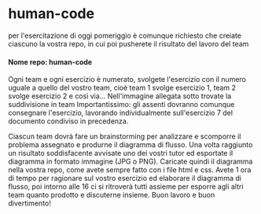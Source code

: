 # human-code

per l'esercitazione di oggi pomeriggio è comunque richiesto che creiate ciascuno la vostra repo, in cui poi pusherete il risultato del lavoro del team
#### Nome repo: human-code

Ogni team e ogni esercizio è numerato, svolgete l'esercizio con il numero uguale a quello del vostro team, cioè team 1 svolge esercizio 1, team 2 svolge esercizio 2 e così via...
Nell'immagine allegata sotto trovate la suddivisione in team
Importantissimo: gli assenti dovranno comunque consegnare l'esercizio, lavorando individualmente sull'esercizio 7 del documento condiviso in precedenza.

Ciascun team dovrà fare un brainstorming per analizzare e scomporre il problema assegnato e produrne il diagramma di flusso. Una volta raggiunto un risultato soddisfacente avvisate uno dei vostri tutor ed esportate il diagramma in formato immagine (JPG o PNG).
Caricate quindi il diagramma nella vostra repo, come avete sempre fatto con i file html e css.
Avete 1 ora di tempo per ragionare sul vostro esercizio ed elaborare il diagramma di flusso, poi intorno alle 16 ci si ritroverà tutti assieme per esporre agli altri team quanto prodotto e discuterne insieme.
Buon lavoro e buon divertimento!